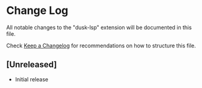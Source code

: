# Change Log
All notable changes to the "dusk-lsp" extension will be documented in this file.

Check [Keep a Changelog](http://keepachangelog.com/) for recommendations on how to structure this file.

## [Unreleased]
- Initial release